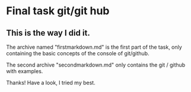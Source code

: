 # Final task git/git hub
 
## This is the way I did it. 

The archive named "firstmarkdown.md" is the first part of the task, only containing the basic concepts of  the console of git/github.

The second archive "secondmarkdown.md" only contains the git / github with examples. 

Thanks! Have a look, I tried my best. 
